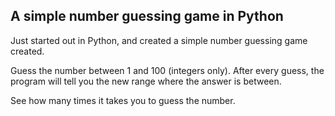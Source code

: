 <h2>A simple number guessing game in Python</h2>

Just started out in Python, and created a simple number guessing game created.

Guess the number between 1 and 100 (integers only).
After every guess, the program will tell you the new range where the answer is between.

See how many times it takes you to guess the number.
